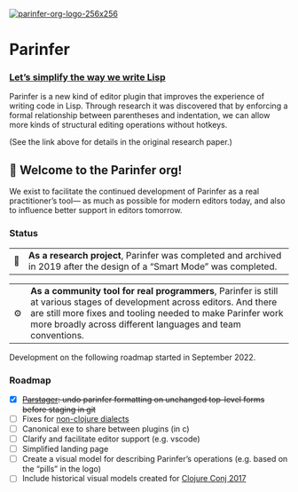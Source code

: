 
[![parinfer-org-logo-256x256][logo-img]][logo-repo]

[logo-img]: https://user-images.githubusercontent.com/71587/191460276-ca711cbb-7d71-41a6-949b-8201ff32e896.png
[logo-repo]: https://github.com/parinfer/parinfer-logo

# Parinfer

### [Let’s simplify the way we write Lisp](https://shaunlebron.github.io/parinfer/)

Parinfer is a new kind of editor plugin that improves the experience of writing code in Lisp.  Through research it was discovered that by enforcing a formal relationship between parentheses and indentation, we can allow more kinds of structural editing operations without hotkeys.

(See the link above for details in the original research paper.)

## 👋 Welcome to the Parinfer org!

We exist to facilitate the continued development of Parinfer as a real practitioner’s tool— as much as possible for modern editors today, and also to influence better support in editors tomorrow.

### Status

<table>
<tr>
<td>🔬</td>
<td><b>As a research project</b>, Parinfer was completed and archived in 2019 after the design of a “Smart Mode” was completed.</td>
</tr>
</table>

<table>
<tr>
<td>⚙️</td>
<td><b>As a community tool for real programmers</b>, Parinfer is still at various stages of development across editors.  And there are still more fixes and tooling needed to make Parinfer work more broadly across different languages and team conventions.
</table>

Development on the following roadmap started in September 2022.

### Roadmap

- [x] ~~[Parstager]: undo parinfer formatting on unchanged top-level forms before staging in git~~
- [ ] Fixes for [non-clojure dialects](https://github.com/parinfer/parinfer.js/issues/209)
- [ ] Canonical exe to share between plugins (in c)
- [ ] Clarify and facilitate editor support (e.g. vscode)
- [ ] Simplified landing page
- [ ] Create a visual model for describing Parinfer’s operations (e.g. based on the “pills” in the logo)
- [ ] Include historical visual models created for [Clojure Conj 2017](https://youtu.be/K0Tsa3smr1w?t=144)

[Parstager]:https://github.com/parinfer/parstager
